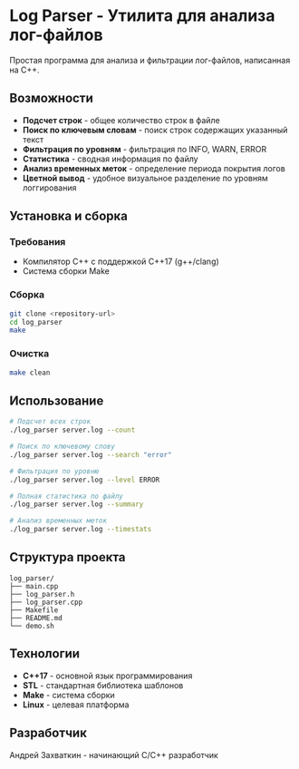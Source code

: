 # Log Parser - Утилита для анализа лог-файлов

Простая программа для анализа и фильтрации лог-файлов, написанная на C++.

## Возможности

- **Подсчет строк** - общее количество строк в файле
- **Поиск по ключевым словам** - поиск строк содержащих указанный текст  
- **Фильтрация по уровням** - фильтрация по INFO, WARN, ERROR
- **Статистика** - сводная информация по файлу
- **Анализ временных меток** - определение периода покрытия логов
- **Цветной вывод** - удобное визуальное разделение по уровням логгирования

## Установка и сборка

### Требования
- Компилятор C++ с поддержкой C++17 (g++/clang)
- Система сборки Make

### Сборка
```bash
git clone <repository-url>
cd log_parser
make
```

### Очистка
```bash
make clean
```

## Использование

```bash
# Подсчет всех строк
./log_parser server.log --count

# Поиск по ключевому слову
./log_parser server.log --search "error"

# Фильтрация по уровню
./log_parser server.log --level ERROR

# Полная статистика по файлу
./log_parser server.log --summary

# Анализ временных меток
./log_parser server.log --timestats
```

## Структура проекта

```
log_parser/
├── main.cpp
├── log_parser.h
├── log_parser.cpp
├── Makefile
├── README.md
└── demo.sh
```

## Технологии

- **C++17** - основной язык программирования
- **STL** - стандартная библиотека шаблонов
- **Make** - система сборки
- **Linux** - целевая платформа

## Разработчик

Андрей Захваткин - начинающий С/C++ разработчик
